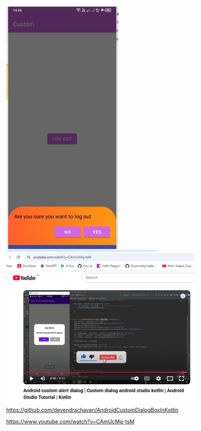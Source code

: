 ![Image 1](b.PNG) 
![Image 1](c.PNG) 


https://github.com/devendrachavan/AndroidCustomDialogBoxInKotlin

https://www.youtube.com/watch?v=CAmUcMq-tsM
